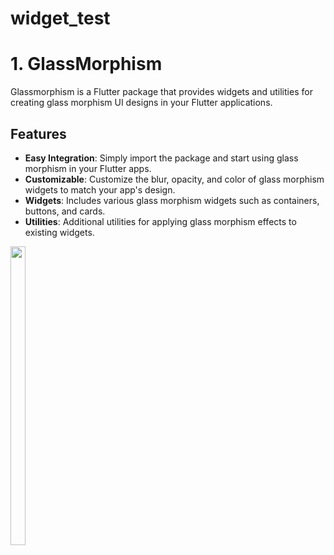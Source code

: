 # widget_test

# 1. GlassMorphism

Glassmorphism is a Flutter package that provides widgets and utilities for creating glass morphism UI designs in your Flutter applications.

## Features

- **Easy Integration**: Simply import the package and start using glass morphism in your Flutter apps.
- **Customizable**: Customize the blur, opacity, and color of glass morphism widgets to match your app's design.
- **Widgets**: Includes various glass morphism widgets such as containers, buttons, and cards.
- **Utilities**: Additional utilities for applying glass morphism effects to existing widgets.

  

<img src = "https://github.com/DarshanPatel311/Widget_Test/assets/143177575/24b56f42-7b00-4809-a271-960340283ed4" width=22% height=35%>
